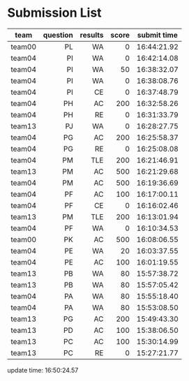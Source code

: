 # Submission List
team    | question  | results  | score | submit time
------|-----:|-----:| ----:|-----
team00 | PL | WA | 0 | 16:44:21.92
team04 | PI | WA | 0 | 16:42:14.08
team04 | PI | WA | 50 | 16:38:32.07
team04 | PI | WA | 0 | 16:38:08.76
team04 | PI | CE | 0 | 16:37:48.79
team04 | PH | AC | 200 | 16:32:58.26
team04 | PH | RE | 0 | 16:31:33.79
team13 | PJ | WA | 0 | 16:28:27.75
team04 | PG | AC | 200 | 16:25:58.37
team04 | PG | RE | 0 | 16:25:08.08
team04 | PM | TLE | 200 | 16:21:46.91
team13 | PM | AC | 500 | 16:21:29.68
team04 | PM | AC | 500 | 16:19:36.69
team04 | PF | AC | 100 | 16:17:00.11
team04 | PF | CE | 0 | 16:16:02.46
team13 | PM | TLE | 200 | 16:13:01.94
team04 | PF | WA | 0 | 16:10:34.53
team00 | PK | AC | 500 | 16:08:06.55
team04 | PE | WA | 20 | 16:03:37.55
team04 | PE | AC | 100 | 16:01:19.55
team13 | PB | WA | 80 | 15:57:38.72
team13 | PB | WA | 80 | 15:57:05.42
team04 | PA | WA | 80 | 15:55:18.40
team04 | PA | WA | 80 | 15:53:08.50
team13 | PG | AC | 200 | 15:49:43.30
team13 | PD | AC | 100 | 15:38:06.50
team13 | PC | AC | 100 | 15:30:14.99
team13 | PC | RE | 0 | 15:27:21.77


update time: 16:50:24.57 

